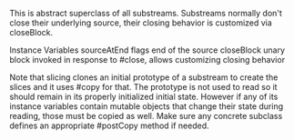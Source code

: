 This is abstract superclass of all substreams. Substreams normally don't close their underlying source, their closing behavior is customized via closeBlock.

Instance Variables
	sourceAtEnd	<Boolean> flags end of the source
	closeBlock	<BlockClosure> unary block invoked in response to #close, allows customizing closing behavior

Note that slicing clones an initial prototype of a substream to create the slices and it uses #copy for that. The prototype is not used to read so it should remain in its properly initialized initial state. However if any of its instance variables contain mutable objects that change their state during reading, those must be copied as well. Make sure any concrete subclass defines an appropriate #postCopy method if needed.